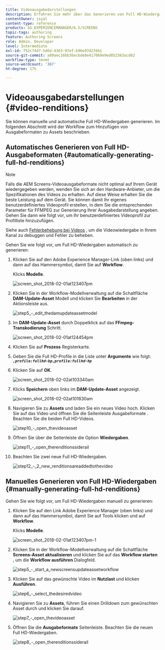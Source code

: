 ```yaml
---
title: Videoausgabedarstellungen
description: Erfahren Sie mehr über das Generieren von Full HD-Wiedergaben für Ihr AEM Screens-Projekt.
contentOwner: jsyal
content-type: reference
products: SG_EXPERIENCEMANAGER/6.5/SCREENS
topic-tags: authoring
feature: Authoring Screens
role: Admin, Developer
level: Intermediate
exl-id: 752c74d7-5d6d-4363-97ef-b96e97d2f6b1
source-git-commit: a89aec16bb36ecbde8e417069e9ed852363acd82
workflow-type: tm+mt
source-wordcount: '367'
ht-degree: 17%

---
```


# Videoausgabedarstellungen {#video-renditions}

Sie können manuelle und automatische Full HD-Wiedergaben generieren. Im folgenden Abschnitt wird der Workflow zum Hinzufügen von Ausgabeformaten zu Assets beschrieben.

## Automatisches Generieren von Full HD-Ausgabeformaten {#automatically-generating-full-hd-renditions}

>[!NOTE]
>
>Falls die AEM Screens-Videoausgabeformate nicht optimal auf Ihrem Gerät wiedergegeben werden, wenden Sie sich an den Hardware-Anbieter, um die Spezifikationen des Videos zu erhalten. Auf diese Weise erhalten Sie die beste Leistung auf dem Gerät. Sie können damit Ihr eigenes benutzerdefiniertes Videoprofil erstellen, in dem Sie die entsprechenden Parameter für FFMPEG zur Generierung Ihrer Ausgabedarstellung angeben. Gehen Sie dann wie folgt vor, um Ihr benutzerdefiniertes Videoprofil zur Profilliste hinzuzufügen.
>
>Siehe auch [Fehlerbehebung bei Videos](troubleshoot-videos.md) , um die Videowiedergabe in Ihrem Kanal zu debuggen und Fehler zu beheben.

Gehen Sie wie folgt vor, um Full HD-Wiedergaben automatisch zu generieren:

1. Klicken Sie auf den Adobe Experience Manager-Link (oben links) und dann auf das Hammersymbol, damit Sie auf **Workflow**.

   Klicks **Modelle**.

   ![screen_shot_2018-02-01at123407pm](assets/screen_shot_2018-02-01at123407pm.png)

1. Klicken Sie in der Workflow-Modellverwaltung auf die Schaltfläche **DAM-Update-Asset** Modell und klicken Sie **Bearbeiten** in der Aktionsleiste aus.

   ![step5_-_edit_thedamupdateassetmodel](assets/step5_-_edit_thedamupdateassetmodel.png)

1. Im **DAM-Update-Asset** durch Doppelklick auf das **FFmpeg-Transkodierung** Schritt.

   ![screen_shot_2018-02-01at124454pm](assets/screen_shot_2018-02-01at124454pm.png)

1. Klicken Sie auf **Prozess** Registerkarte.
1. Geben Sie die Full HD-Profile in die Liste unter **Argumente** wie folgt:
   ***`,profile:fullhd-bp,profile:fullhd-hp`***
1. Klicken Sie auf **OK**.

   ![screen_shot_2018-02-02at103340am](assets/screen_shot_2018-02-02at103340am.png)

1. Klicks **Speichern** oben links im **DAM-Update-Asset** angezeigt.

   ![screen_shot_2018-02-02at101830am](assets/screen_shot_2018-02-02at101830am.png)

1. Navigieren Sie zu **Assets** und laden Sie ein neues Video hoch. Klicken Sie auf das Video und öffnen Sie die Seitenleiste Ausgabeformate . Beachten Sie die beiden Full HD-Videos.

   ![step10_-_open_thevideoasset](assets/step10_-_open_thevideoasset.png)

1. Öffnen Sie über die Seitenleiste die Option **Wiedergaben**.

   ![step11_-_open_therenditionssiderail](assets/step11_-_open_therenditionssiderail.png)

1. Beachten Sie zwei neue Full HD-Wiedergaben.

   ![step12_-_2_new_renditionsareaddedtothevideo](assets/step12_-_2_new_renditionsareaddedtothevideo.png)

## Manuelles Generieren von Full HD-Wiedergaben {#manually-generating-full-hd-renditions}

Gehen Sie wie folgt vor, um Full HD-Wiedergaben manuell zu generieren:

1. Klicken Sie auf den Link Adobe Experience Manager (oben links) und dann auf das Hammersymbol, damit Sie auf Tools klicken und auf **Workflow**.

   Klicks **Modelle**.

   ![screen_shot_2018-02-01at123407pm-1](assets/screen_shot_2018-02-01at123407pm-1.png)

1. Klicken Sie in der Workflow-Modellverwaltung auf die Schaltfläche **Screens-Asset aktualisieren** und klicken Sie auf das **Workflow starten** , um die **Workflow ausführen** Dialogfeld.

   ![step5_-_start_a_newscreensupdateassetworkflow](assets/step5_-_start_a_newscreensupdateassetworkflow.png)

1. Klicken Sie auf das gewünschte Video im **Nutzlast** und klicken **Ausführen**.

   ![step6_-_select_thedesiredvideo](assets/step6_-_select_thedesiredvideo.png)

1. Navigieren Sie zu **Assets**, führen Sie einen Drilldown zum gewünschten Asset durch und klicken Sie darauf.

   ![step7_-_open_thevideoasset](assets/step7_-_open_thevideoasset.png)

1. Öffnen Sie die **Ausgabeformate** Seitenleiste. Beachten Sie die neuen Full HD-Wiedergaben.

   ![step8_-_open_therenditionssiderail](assets/step8_-_open_therenditionssiderail.png)
